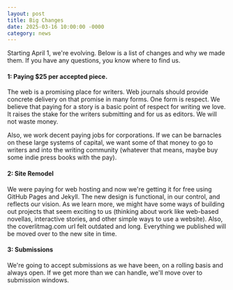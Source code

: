 ```yaml
---
layout: post
title: Big Changes
date: 2025-03-16 10:00:00 -0000
category: news
---
```




<p>Starting April 1, we're evolving. Below is a list of changes and why we made them. If you have any questions, you know where to find us.</p>

<h4>1: Paying $25 per accepted piece.</h4>

<p>The web is a promising place for writers. Web journals should provide concrete delivery on that promise in many forms. One form is respect. We believe that paying for a story is a basic point of respect for writing we love. It raises the stake for the writers submitting and for us as editors. We will not waste money.</p>

<p>Also, we work decent paying jobs for corporations. If we can be barnacles on these large systems of capital, we want some of that money to go to writers and into the writing community (whatever that means, maybe buy some indie press books with the pay).</p>

<h4>2: Site Remodel</h4>

<p>We were paying for web hosting and now we're getting it for free using GitHub Pages and Jekyll. The new design is functional, in our control, and reflects our vision. As we learn more, we might have some ways of building out projects that seem exciting to us (thinking about work like web-based novellas, interactive stories, and other simple ways to use a website). Also, the coverlitmag.com url felt outdated and long. Everything we published will be moved over to the new site in time.</p>

<h4>3: Submissions</h4>

<p>We're going to accept submissions as we have been, on a rolling basis and always open. If we get more than we can handle, we'll move over to submission windows.</p>
